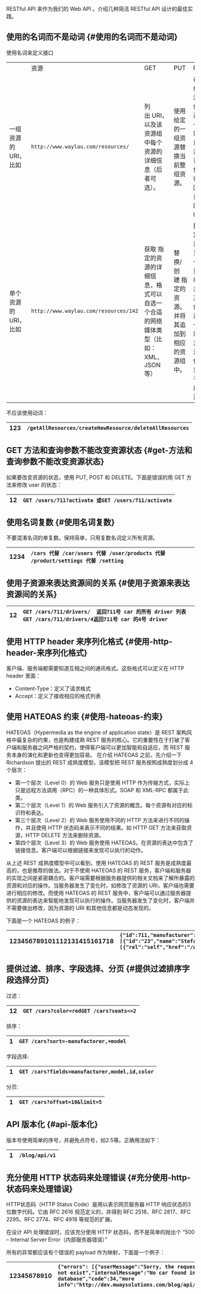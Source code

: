 ﻿ RESTful API 来作为我们的 Web API 。介绍几种简洁 RESTful API 设计的最佳实践。

## 使用的名词而不是动词 {#使用的名词而不是动词}

使用名词来定义接口

|  |  |  |  |  |  |
| :--- | :--- | :--- | :--- | :--- | :--- |
|  | 资源 | GET | PUT | POST | DELETE |
| 一组资源的URI，比如 | `http://www.waylau.com/resources/` | 列出 URI，以及该资源组中每个资源的详细信息（后者可选）。 | 使用给定的一组资源替换当前整组资源。 | 在本组资源中创建/追加一个新的资源。 该操作往往返回新资源的URL。 | 删除 整组资源。 |
| 单个资源的URI，比如 | `http://www.waylau.com/resources/142` | 获取 指定的资源的详细信息，格式可以自选一个合适的网络媒体类型（比如：XML、JSON等） | 替换/创建 指定的资源。并将其追加到相应的资源组中。 | 把指定的资源当做一个资源组，并在其下创建/追加一个新的元素，使其隶属于当前资源。 | 删除 指定的元素。 |

不应该使用动词：

| 123 | `/getAllResources/createNewResource/deleteAllResources` |
| :--- | :--- |


## GET 方法和查询参数不能改变资源状态 {#get-方法和查询参数不能改变资源状态}

如果要改变资源的状态，使用 PUT, POST 和 DELETE。下面是错误的用 GET 方法来修改 user 的状态：

| 12 | `GET /users/711?activate 或GET /users/711/activate` |
| :--- | :--- |


## 使用名词复数 {#使用名词复数}

不要混淆名词的单复数。保持简单，只用复数名词定义所有资源。

| 1234 | `/cars 代替 /car/users 代替 /user/products 代替 /product/settings 代替 /setting` |
| :--- | :--- |


## 使用子资源来表达资源间的关系 {#使用子资源来表达资源间的关系}

| 12 | `GET /cars/711/drivers/  返回711号 car 的所有 driver 列表GET /cars/711/drivers/4返回711号 car 的4号 driver` |
| :--- | :--- |


## 使用 HTTP header 来序列化格式 {#使用-http-header-来序列化格式}

客户端、服务端都需要知道互相之间的通讯格式。这些格式可以定义在 HTTP header 里面：

* Content-Type：定义了请求格式
* Accept：定义了接收相应的格式列表

## 使用 HATEOAS 约束 {#使用-hateoas-约束}

HATEOAS（Hypermedia as the engine of application state）是 REST 架构风格中最复杂的约束，也是构建成熟 REST 服务的核心。它的重要性在于打破了客户端和服务器之间严格的契约，使得客户端可以更加智能和自适应，而 REST 服务本身的演化和更新也变得更加容易。 在介绍 HATEOAS 之前，先介绍一下 Richardson 提出的 REST 成熟度模型。该模型把 REST 服务按照成熟度划分成 4 个层次：

* 第一个层次（Level 0）的 Web 服务只是使用 HTTP 作为传输方式，实际上只是远程方法调用（RPC）的一种具体形式。SOAP 和 XML-RPC 都属于此类。
* 第二个层次（Level 1）的 Web 服务引入了资源的概念。每个资源有对应的标识符和表达。
* 第三个层次（Level 2）的 Web 服务使用不同的 HTTP 方法来进行不同的操作，并且使用 HTTP 状态码来表示不同的结果。如 HTTP GET 方法来获取资源，HTTP DELETE 方法来删除资源。
* 第四个层次（Level 3）的 Web 服务使用 HATEOAS。在资源的表达中包含了链接信息。客户端可以根据链接来发现可以执行的动作。

从上述 REST 成熟度模型中可以看到，使用 HATEOAS 的 REST 服务是成熟度最高的，也是推荐的做法。对于不使用 HATEOAS 的 REST 服务，客户端和服务器的实现之间是紧密耦合的。客户端需要根据服务器提供的相关文档来了解所暴露的资源和对应的操作。当服务器发生了变化时，如修改了资源的 URI，客户端也需要进行相应的修改。而使用 HATEOAS 的 REST 服务中，客户端可以通过服务器提供的资源的表达来智能地发现可以执行的操作。当服务器发生了变化时，客户端并不需要做出修改，因为资源的 URI 和其他信息都是动态发现的。

下面是一个 HATEOAS 的例子：

| 123456789101112131415161718 | `{"id":711,"manufacturer":"bmw","model":"X5","seats":5,"drivers": [{"id":"23","name":"Stefan Jauker","links": [{"rel":"self","href":"/api/v1/drivers/23"}]}]}` |
| :--- | :--- |


## 提供过滤、排序、字段选择、分页 {#提供过滤排序字段选择分页}

过滤：

| 12 | `GET /cars?color=redGET /cars?seats<=2` |
| :--- | :--- |


排序：

| 1 | `GET /cars?sort=-manufactorer,+model` |
| :--- | :--- |


字段选择:

| 1 | `GET /cars?fields=manufacturer,model,id,color` |
| :--- | :--- |


分页:

| 1 | `GET /cars?offset=10&limit=5` |
| :--- | :--- |


## API 版本化 {#api-版本化}

版本号使用简单的序号，并避免点符号，如2.5等。正确用法如下：

| 1 | `/blog/api/v1` |
| :--- | :--- |


## 充分使用 HTTP 状态码来处理错误 {#充分使用-http-状态码来处理错误}

HTTP状态码（HTTP Status Code）是用以表示网页服务器 HTTP 响应状态的3位数字代码。它由 RFC 2616 规范定义的，并得到 RFC 2518、RFC 2817、RFC 2295、RFC 2774、RFC 4918 等规范的扩展。

在设计 API 处理错误时，应该充分使用 HTTP 状态码，而不是简单的抛出个 “500 – Internal Server Error（内部服务器错误）”

所有的异常都应该有个错误的 payload 作为映射，下面是一个例子：

| 12345678910 | `{"errors": [{"userMessage":"Sorry, the requested resource does not exist","internalMessage":"No car found in the database","code":34,"more info":"http://dev.mwaysolutions.com/blog/api/v1/errors/12345"}]}` |
| :--- | :--- |




